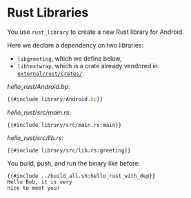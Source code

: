 # Rust Libraries

You use `rust_library` to create a new Rust library for Android.

Here we declare a dependency on two libraries:

* `libgreeting`, which we define below,
* `libtextwrap`, which is a crate already vendored in
  [`external/rust/crates/`][crates].

[crates]: https://cs.android.com/android/platform/superproject/+/master:external/rust/crates/

_hello_rust/Android.bp_:

```javascript
{{#include library/Android.bp}}
```

_hello_rust/src/main.rs_:

```rust,ignore
{{#include library/src/main.rs:main}}
```

_hello_rust/src/lib.rs_:

```rust,ignore
{{#include library/src/lib.rs:greeting}}
```

You build, push, and run the binary like before:

```shell
{{#include ../build_all.sh:hello_rust_with_dep}}
Hello Bob, it is very
nice to meet you!
```
